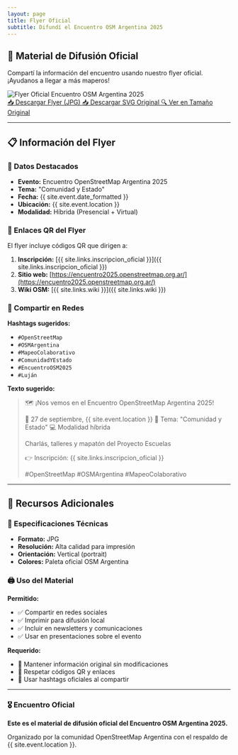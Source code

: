 ```yaml
---
layout: page
title: Flyer Oficial
subtitle: Difundí el Encuentro OSM Argentina 2025
---
```


<div class="flyer-completo">
  <h2>🎨 Material de Difusión Oficial</h2>
  
  <p>Compartí la información del encuentro usando nuestro flyer oficial. ¡Ayudanos a llegar a más maperos!</p>
  
  <img src="{{ '/assets/img/flyer_encuentro_oficial.jpg' | relative_url }}" alt="Flyer Oficial Encuentro OSM Argentina 2025" class="flyer-image">
  
  <div class="flyer-actions">
    <a href="{{ '/assets/img/flyer_encuentro_oficial.jpg' | relative_url }}" download="encuentro_osm_argentina_2025_flyer.jpg" class="btn btn-primary btn-large">
      📥 Descargar Flyer (JPG)
    </a>
    <a href="{{ '/assets/img/flyer_original.svg' | relative_url }}" download="encuentro_osm_argentina_2025_flyer.svg" class="btn btn-outline btn-large">
      📥 Descargar SVG Original
    </a>
    <a href="{{ '/assets/img/flyer_encuentro_oficial.jpg' | relative_url }}" target="_blank" class="btn btn-outline">
      🔍 Ver en Tamaño Original
    </a>
  </div>
</div>

---

## 📋 Información del Flyer

### 🎯 Datos Destacados

- **Evento:** Encuentro OpenStreetMap Argentina 2025
- **Tema:** "Comunidad y Estado"
- **Fecha:** {{ site.event.date_formatted }}
- **Ubicación:** {{ site.event.location }}
- **Modalidad:** Híbrida (Presencial + Virtual)

### 🔗 Enlaces QR del Flyer

El flyer incluye códigos QR que dirigen a:

1. **Inscripción:** [{{ site.links.inscripcion_oficial }}]({{ site.links.inscripcion_oficial }})
2. **Sitio web:** [https://encuentro2025.openstreetmap.org.ar/](https://encuentro2025.openstreetmap.org.ar/)
3. **Wiki OSM:** [{{ site.links.wiki }}]({{ site.links.wiki }})

### 📱 Compartir en Redes

**Hashtags sugeridos:**
- `#OpenStreetMap`
- `#OSMArgentina`
- `#MapeoColaborativo`
- `#ComunidadYEstado`
- `#EncuentroOSM2025`
- `#Luján`

**Texto sugerido:**
> 🗺️ ¡Nos vemos en el Encuentro OpenStreetMap Argentina 2025! 
> 
> 📅 27 de septiembre, {{ site.event.location }}
> 🎯 Tema: "Comunidad y Estado"
> 💻 Modalidad híbrida
> 
> Charlás, talleres y mapatón del Proyecto Escuelas
> 
> 👉 Inscripción: {{ site.links.inscripcion_oficial }}
> 
> #OpenStreetMap #OSMArgentina #MapeoColaborativo

---

## 🎨 Recursos Adicionales

### 📐 Especificaciones Técnicas

- **Formato:** JPG
- **Resolución:** Alta calidad para impresión
- **Orientación:** Vertical (portrait)
- **Colores:** Paleta oficial OSM Argentina

### 🖨️ Uso del Material

**Permitido:**
- ✅ Compartir en redes sociales
- ✅ Imprimir para difusión local
- ✅ Incluir en newsletters y comunicaciones
- ✅ Usar en presentaciones sobre el evento

**Requerido:**
- 📌 Mantener información original sin modificaciones
- 📌 Respetar códigos QR y enlaces
- 📌 Usar hashtags oficiales al compartir

---

<div class="footer-evento">
  <h3>🎖️ Encuentro Oficial</h3>
  <p><strong>Este es el material de difusión oficial del Encuentro OSM Argentina 2025.</strong></p>
  <p>Organizado por la comunidad OpenStreetMap Argentina con el respaldo de {{ site.event.location }}.</p>
</div>

<style>
/* Flyer versions grid styles */
.flyer-versions-grid {
  display: grid;
  grid-template-columns: repeat(auto-fit, minmax(280px, 1fr));
  gap: 1.5rem;
  margin: 2rem 0;
}

.flyer-version-card {
  background: white;
  border-radius: 12px;
  padding: 1.5rem;
  border: 2px solid #e9ecef;
  box-shadow: 0 4px 12px rgba(0,0,0,0.1);
  transition: transform 0.3s ease, box-shadow 0.3s ease;
}

.flyer-version-card:hover {
  transform: translateY(-5px);
  box-shadow: 0 8px 25px rgba(0,0,0,0.15);
}

.version-preview {
  width: 100%;
  height: 200px;
  background: #f8f9fa;
  border-radius: 8px;
  overflow: hidden;
  margin-bottom: 1rem;
  display: flex;
  align-items: center;
  justify-content: center;
  border: 1px solid #dee2e6;
}

.version-preview img {
  max-width: 100%;
  max-height: 100%;
  width: auto;
  height: auto;
  object-fit: contain;
}

.version-info h4 {
  color: #2E5C8A;
  margin: 0 0 0.5rem 0;
  font-size: 1.1rem;
}

.version-info p {
  color: #666;
  margin: 0 0 1rem 0;
  font-size: 0.9rem;
  line-height: 1.4;
}

.btn-sm {
  padding: 0.4rem 0.8rem;
  font-size: 0.85rem;
  border-radius: 6px;
}

@media (max-width: 768px) {
  .flyer-versions-grid {
    grid-template-columns: 1fr;
  }
  
  .flyer-version-card {
    text-align: center;
  }
}
</style>